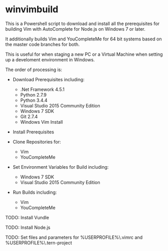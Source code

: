 # winvimbuild

This is a Powershell script to download and install all the prerequisites for building Vim with AutoComplete for Node.js on Windows 7 or later.

It additionally builds Vim and YouCompleteMe for 64 bit systems based on the master code branches for both. 

This is useful for when staging a new PC or a Virtual Machine when setting up a develoment environment in Windows.

The order of processing is:

- Download Prerequisites including:

    - .Net Framework 4.5.1
    - Python 2.7.9
    - Python 3.4.4
    - Visual Studio 2015 Community Edition
    - Windows 7 SDK
    - Git 2.7.4
    - Windows Vim Install

- Install Prerequisites

- Clone Repositories for:

    - Vim
    - YouCompleteMe

- Set Environment Variables for Build including:

    - Windows 7 SDK
    - Visual Studio 2015 Community Edition

- Run Builds including:

    - Vim
    - YouCompleteMe

TODO: Install Vundle

TODO: Install Node.js

TODO: Set files and parameters for %USERPROFILE%\\.vimrc and %USERPROFILE%\\.tern-project
 
